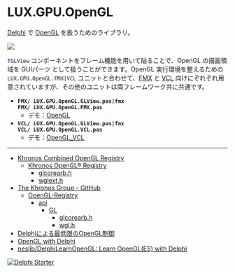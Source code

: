 # LUX.GPU.OpenGL
[Delphi](https://www.embarcadero.com/jp/products/delphi) で [OpenGL](https://www.wikiwand.com/ja/OpenGL) を扱うためのライブラリ。

![](https://github.com/LUXOPHIA/OpenGL/raw/master/--------/_SCREENSHOT/OpenGL-View.png)

`TGLView` コンポーネントをフレーム機能を用いて貼ることで、OpenGL の描画領域を GUIパーツ として扱うことができます。OpenGL 実行環境を整えるための `LUX.GPU.OpenGL.FMX|VCL` ユニットと合わせて、[FMX](https://www.wikiwand.com/en/FireMonkey) と [VCL](https://www.wikiwand.com/ja/Visual_Component_Library) 向けにぞれぞれ用意されていますが、その他のユニットは両フレームワーク共に共通です。

* **`FMX/ LUX.GPU.OpenGL.GLView.pas|fmx`**  
**`FMX/ LUX.GPU.OpenGL.FMX.pas`**
    * デモ：[OpenGL](https://github.com/LUXOPHIA/OpenGL)
* **`VCL/ LUX.GPU.OpenGL.GLView.pas|fmx`**  
**`VCL/ LUX.GPU.OpenGL.VCL.pas`**
    * デモ：[OpenGL_VCL](https://github.com/LUXOPHIA/OpenGL_VCL)


----
* [Khronos Combined OpenGL Registry](https://www.khronos.org/registry/OpenGL/)
    * [Khronos OpenGL® Registry](https://khronos.org/registry/OpenGL/index_gl.php)
        * [glcorearb.h](https://khronos.org/registry/OpenGL/api/GL/glcorearb.h)
        * [wglext.h](https://khronos.org/registry/OpenGL/api/GL/wglext.h)
* [The Khronos Group - GitHub](https://github.com/KhronosGroup)
    * [OpenGL-Registry](https://github.com/KhronosGroup/OpenGL-Registry)
        * [api](https://github.com/KhronosGroup/OpenGL-Registry/tree/master/api)
            * [GL](https://github.com/KhronosGroup/OpenGL-Registry/tree/master/api/GL)
                * [glcorearb.h](https://github.com/KhronosGroup/OpenGL-Registry/blob/master/api/GL/glcorearb.h)
                * [wgl.h](https://github.com/KhronosGroup/OpenGL-Registry/blob/master/api/GL/wgl.h)
* [Delphiによる最低限のOpenGL制御](https://tokoik.github.io/opengl/delphi.html)
* [OpenGL with Delphi](http://edn.embarcadero.com/jp/article/26401)
* [neslib/DelphiLearnOpenGL: Learn OpenGL(ES) with Delphi](https://github.com/neslib/DelphiLearnOpenGL)

[![Delphi Starter](http://img.en25.com/EloquaImages/clients/Embarcadero/%7B063f1eec-64a6-4c19-840f-9b59d407c914%7D_dx-starter-bn159.png)](https://www.embarcadero.com/jp/products/delphi/starter)
